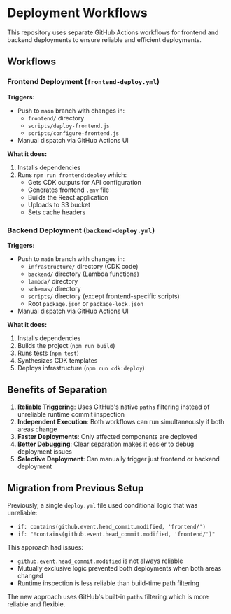 # Deployment Workflows

This repository uses separate GitHub Actions workflows for frontend and backend deployments to ensure reliable and efficient deployments.

## Workflows

### Frontend Deployment (`frontend-deploy.yml`)
**Triggers:**
- Push to `main` branch with changes in:
  - `frontend/` directory
  - `scripts/deploy-frontend.js`
  - `scripts/configure-frontend.js`
- Manual dispatch via GitHub Actions UI

**What it does:**
1. Installs dependencies
2. Runs `npm run frontend:deploy` which:
   - Gets CDK outputs for API configuration
   - Generates frontend `.env` file
   - Builds the React application
   - Uploads to S3 bucket
   - Sets cache headers

### Backend Deployment (`backend-deploy.yml`)
**Triggers:**
- Push to `main` branch with changes in:
  - `infrastructure/` directory (CDK code)
  - `backend/` directory (Lambda functions)
  - `lambda/` directory 
  - `schemas/` directory
  - `scripts/` directory (except frontend-specific scripts)
  - Root `package.json` or `package-lock.json`
- Manual dispatch via GitHub Actions UI

**What it does:**
1. Installs dependencies
2. Builds the project (`npm run build`)
3. Runs tests (`npm test`)
4. Synthesizes CDK templates
5. Deploys infrastructure (`npm run cdk:deploy`)

## Benefits of Separation

1. **Reliable Triggering**: Uses GitHub's native `paths` filtering instead of unreliable runtime commit inspection
2. **Independent Execution**: Both workflows can run simultaneously if both areas change
3. **Faster Deployments**: Only affected components are deployed
4. **Better Debugging**: Clear separation makes it easier to debug deployment issues
5. **Selective Deployment**: Can manually trigger just frontend or backend deployment

## Migration from Previous Setup

Previously, a single `deploy.yml` file used conditional logic that was unreliable:
- `if: contains(github.event.head_commit.modified, 'frontend/')` 
- `if: "!contains(github.event.head_commit.modified, 'frontend/')"`

This approach had issues:
- `github.event.head_commit.modified` is not always reliable
- Mutually exclusive logic prevented both deployments when both areas changed
- Runtime inspection is less reliable than build-time path filtering

The new approach uses GitHub's built-in `paths` filtering which is more reliable and flexible.